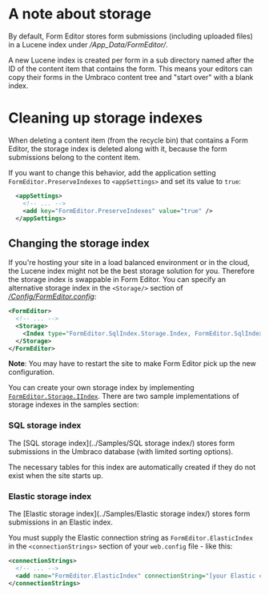 # A note about storage
By default, Form Editor stores form submissions (including uploaded files) in a Lucene index under */App_Data/FormEditor/*. 

A new Lucene index is created per form in a sub directory named after the ID of the content item that contains the form. This means your editors can copy their forms in the Umbraco content tree and "start over" with a blank index.

# Cleaning up storage indexes
When deleting a content item (from the recycle bin) that contains a Form Editor, the storage index is deleted along with it, because the form submissions belong to the content item. 

If you want to change this behavior, add the application setting `FormEditor.PreserveIndexes` to `<appSettings>` and set its value to `true`:
```xml
  <appSettings>
    <!-- ... -->
    <add key="FormEditor.PreserveIndexes" value="true" />
  </appSettings>
```

## Changing the storage index
If you're hosting your site in a load balanced environment or in the cloud, the Lucene index might not be the best storage solution for you. Therefore the storage index is swappable in Form Editor. You can specify an alternative storage index in the `<Storage/>` section of [*/Config/FormEditor.config*](../Source/Umbraco/Config/FormEditor.config): 

```xml
<FormEditor>
  <!-- ... -->
  <Storage>
    <Index type="FormEditor.SqlIndex.Storage.Index, FormEditor.SqlIndex" />
  </Storage>
</FormEditor>
```

**Note**: You may have to restart the site to make Form Editor pick up the new configuration.

You can create your own storage index by implementing [`FormEditor.Storage.IIndex`](../Source/Solution/FormEditor/Storage/IIndex.cs). There are two sample implementations of storage indexes in the samples section:

### SQL storage index
The [SQL storage index](../Samples/SQL storage index/) stores form submissions in the Umbraco database (with limited sorting options). 

The necessary tables for this index are automatically created if they do not exist when the site starts up.

### Elastic storage index
The [Elastic storage index](../Samples/Elastic storage index/) stores form submissions in an Elastic index. 

You must supply the Elastic connection string as `FormEditor.ElasticIndex` in the `<connectionStrings>` section of your `web.config` file - like this:

```xml
<connectionStrings>
  <!-- ... -->
  <add name="FormEditor.ElasticIndex" connectionString="[your Elastic connection string]" />
</connectionStrings>
```


